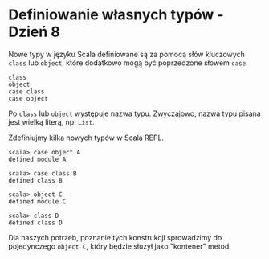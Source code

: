 Definiowanie własnych typów - Dzień 8
=====================================

Nowe typy w języku Scala definiowane są za pomocą słów kluczowych `class` lub `object`, które dodatkowo mogą być poprzedzone słowem `case`.

    class
    object
    case class
    case object

Po `class` lub `object` występuje nazwa typu. Zwyczajowo, nazwa typu pisana jest wielką literą, np. `List`.

Zdefiniujmy kilka nowych typów w Scala REPL.

	scala> case object A
	defined module A

	scala> case class B
	defined class B

	scala> object C
	defined module C

	scala> class D
	defined class D

Dla naszych potrzeb, poznanie tych konstrukcji sprowadzimy do pojedynczego `object C`, który będzie służył jako "kontener" metod.
